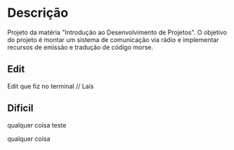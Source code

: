 # Descrição
Projeto da matéria "Introdução ao Desenvolvimento de Projetos".
O objetivo do projeto é montar um sistema de comunicação via rádio e implementar recursos de emissão e tradução de código morse.

## Edit
Edit que fiz no terminal // Laís

## Dificil

qualquer coisa
teste



qualquer coisa




